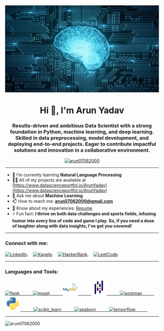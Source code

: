 [![MasterHead](https://github.com/Arun07062000/Arun07062000/blob/main/4642714%20(6).jpg)](https://www.datascienceportfol.io/ArunYadav)

<h1 align="center">Hi 👋, I'm Arun Yadav</h1>
<h3 align="center">Results-driven and ambitious Data Scientist with a strong foundation in Python, machine learning, and deep learning. Skilled in data preprocessing, model development, and deploying end-to-end projects. Eager to contribute impactful solutions and innovation in a collaborative environment.</h3>

<p align="center">
  <a href="https://komarev.com/ghpvc/?username=arun07062000&label=Profile%20views&color=0e75b6&style=flat" alt="Profile Views">
    <img src="https://komarev.com/ghpvc/?username=arun07062000&label=Profile%20views&color=0e75b6&style=flat" alt="arun07062000" />
  </a>
</p>

---

- 🌱 I’m currently learning **Natural Language Processing**
- 👨‍💻 All of my projects are available at [https://www.datascienceportfol.io/ArunYadav](https://www.datascienceportfol.io/ArunYadav)
- 💬 Ask me about **Machine Learning**
- 📫 How to reach me: **arun07062000@gmail.com**
- 📄 Know about my experiences: [Resume](https://drive.google.com/file/d/1hyIPWM1lXsPVpg98A0gwqGxcKlFyN0OX/view?usp=drive_link)
- ⚡ Fun fact: **I thrive on both data challenges and sports fields, infusing humor into every line of code and game I play. So, if you need a dose of laughter along with data insights, I've got you covered!**

---

<h3 align="left">Connect with me:</h3>
<p align="left">
  <a href="https://linkedin.com/in/arun-yadav-901730208" target="_blank">
    <img align="center" src="https://raw.githubusercontent.com/rahuldkjain/github-profile-readme-generator/master/src/images/icons/Social/linked-in-alt.svg" alt="LinkedIn" height="30" width="40" />
  </a>
  &nbsp;&nbsp;&nbsp;
  <a href="https://kaggle.com/arun07062000" target="_blank">
    <img align="center" src="https://raw.githubusercontent.com/rahuldkjain/github-profile-readme-generator/master/src/images/icons/Social/kaggle.svg" alt="Kaggle" height="30" width="40" />
  </a>
  &nbsp;&nbsp;&nbsp;
  <a href="https://www.hackerrank.com/arun07062000?hr_r=1" target="blank">
    <img align="center" src="https://raw.githubusercontent.com/rahuldkjain/github-profile-readme-generator/master/src/images/icons/Social/hackerrank.svg" alt="HackerRank" height="30" width="40" />
  </a>
  &nbsp;&nbsp;&nbsp;
  <a href="https://www.leetcode.com/arun_yadav77" target="blank">
    <img align="center" src="https://raw.githubusercontent.com/rahuldkjain/github-profile-readme-generator/master/src/images/icons/Social/leet-code.svg" alt="LeetCode" height="30" width="40" />
  </a>
</p>

---

<h3 align="left">Languages and Tools:</h3>
<p align="left">
  <a href="https://flask.palletsprojects.com/" target="_blank" rel="noreferrer">
    <img src="https://www.vectorlogo.zone/logos/pocoo_flask/pocoo_flask-icon.svg" alt="flask" width="50" height="50" />&nbsp;&nbsp;&nbsp;&nbsp;&nbsp;&nbsp;&nbsp;&nbsp;&nbsp;&nbsp;
  </a>
  <a href="https://www.microsoft.com/en-us/sql-server" target="_blank" rel="noreferrer">
    <img src="https://www.svgrepo.com/show/303229/microsoft-sql-server-logo.svg" alt="mssql" width="50" height="50" />&nbsp;&nbsp;&nbsp;&nbsp;&nbsp;&nbsp;&nbsp;&nbsp;&nbsp;&nbsp;
  </a>
  <a href="https://www.mysql.com/" target="_blank" rel="noreferrer">
    <img src="https://raw.githubusercontent.com/devicons/devicon/master/icons/mysql/mysql-original-wordmark.svg" alt="mysql" width="50" height="50" />&nbsp;&nbsp;&nbsp;&nbsp;&nbsp;&nbsp;&nbsp;&nbsp;&nbsp;&nbsp;
  </a>
  <a href="https://pandas.pydata.org/" target="_blank" rel="noreferrer">
    <img src="https://raw.githubusercontent.com/devicons/devicon/2ae2a900d2f041da66e950e4d48052658d850630/icons/pandas/pandas-original.svg" alt="pandas" width="50" height="50" />&nbsp;&nbsp;&nbsp;&nbsp;&nbsp;&nbsp;&nbsp;&nbsp;&nbsp;&nbsp;
  </a>
  <a href="https://postman.com" target="_blank" rel="noreferrer">
    <img src="https://www.vectorlogo.zone/logos/getpostman/getpostman-icon.svg" alt="postman" width="50" height="50" />&nbsp;&nbsp;&nbsp;&nbsp;&nbsp;&nbsp;&nbsp;&nbsp;&nbsp;&nbsp;
  </a>
  <a href="https://www.python.org" target="_blank" rel="noreferrer">
    <img src="https://raw.githubusercontent.com/devicons/devicon/master/icons/python/python-original.svg" alt="python" width="50" height="50" />&nbsp;&nbsp;&nbsp;&nbsp;&nbsp;&nbsp;&nbsp;&nbsp;&nbsp;&nbsp;
  </a>
  <a href="https://scikit-learn.org/" target="_blank" rel="noreferrer">
    <img src="https://upload.wikimedia.org/wikipedia/commons/0/05/Scikit_learn_logo_small.svg" alt="scikit_learn" width="50" height="50" />&nbsp;&nbsp;&nbsp;&nbsp;&nbsp;&nbsp;&nbsp;&nbsp;&nbsp;&nbsp;
  </a>
  <a href="https://seaborn.pydata.org/" target="_blank" rel="noreferrer">
    <img src="https://seaborn.pydata.org/_images/logo-mark-lightbg.svg" alt="seaborn" width="50" height="50" />&nbsp;&nbsp;&nbsp;&nbsp;&nbsp;&nbsp;&nbsp;&nbsp;&nbsp;&nbsp;
  </a>
  <a href="https://www.tensorflow.org" target="_blank" rel="noreferrer">
    <img src="https://www.vectorlogo.zone/logos/tensorflow/tensorflow-icon.svg" alt="tensorflow" width="50" height="50" />&nbsp;&nbsp;&nbsp;&nbsp;&nbsp;&nbsp;&nbsp;&nbsp;&nbsp;&nbsp;
  </a>
</p>

---

<p><img align="left" src="https://github-readme-stats.vercel.app/api/top-langs?username=arun07062000&show_icons=true&locale=en&layout=compact&bg_color=0D1117" alt="arun07062000" /></p>
